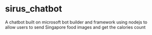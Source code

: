 # sirus_chatbot
A chatbot built on microsoft bot builder and framework using nodejs to allow users to send Singapore food images and get the calories count
